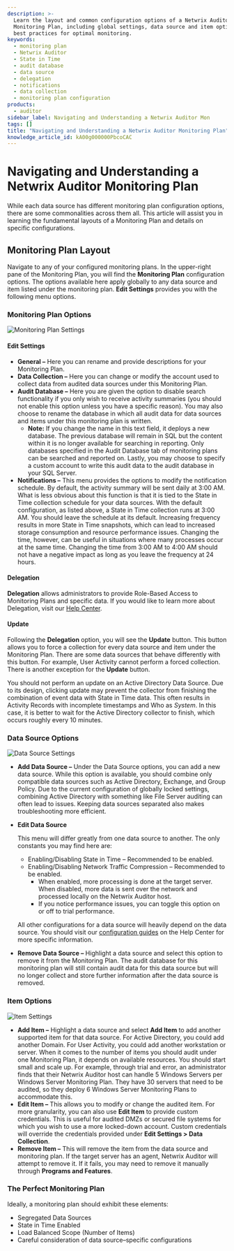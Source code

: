 ```yaml
---
description: >-
  Learn the layout and common configuration options of a Netwrix Auditor
  Monitoring Plan, including global settings, data source and item options, and
  best practices for optimal monitoring.
keywords:
  - monitoring plan
  - Netwrix Auditor
  - State in Time
  - audit database
  - data source
  - delegation
  - notifications
  - data collection
  - monitoring plan configuration
products:
  - auditor
sidebar_label: Navigating and Understanding a Netwrix Auditor Mon
tags: []
title: "Navigating and Understanding a Netwrix Auditor Monitoring Plan"
knowledge_article_id: kA00g000000PbcoCAC
---
```


# Navigating and Understanding a Netwrix Auditor Monitoring Plan

While each data source has different monitoring plan configuration options, there are some commonalities across them all. This article will assist you in learning the fundamental layouts of a Monitoring Plan and details on specific configurations.

## Monitoring Plan Layout

Navigate to any of your configured monitoring plans. In the upper-right pane of the Monitoring Plan, you will find the **Monitoring Plan** configuration options. The options available here apply globally to any data source and item listed under the monitoring plan. **Edit Settings** provides you with the following menu options.

### Monitoring Plan Options

![Monitoring Plan Settings](https://kb.netwrix.com/wp-content/uploads/2020/04/MP-Settings-1024x323.png)

#### Edit Settings

- **General –** Here you can rename and provide descriptions for your Monitoring Plan.
- **Data Collection –** Here you can change or modify the account used to collect data from audited data sources under this Monitoring Plan.
- **Audit Database –** Here you are given the option to disable search functionality if you only wish to receive activity summaries (you should not enable this option unless you have a specific reason). You may also choose to rename the database in which all audit data for data sources and items under this monitoring plan is written.
  - **Note:** If you change the name in this text field, it deploys a new database. The previous database will remain in SQL but the content within it is no longer available for searching in reporting. Only databases specified in the Audit Database tab of monitoring plans can be searched and reported on. Lastly, you may choose to specify a custom account to write this audit data to the audit database in your SQL Server.
- **Notifications –** This menu provides the options to modify the notification schedule. By default, the activity summary will be sent daily at 3:00 AM. What is less obvious about this function is that it is tied to the State in Time collection schedule for your data sources. With the default configuration, as listed above, a State in Time collection runs at 3:00 AM. You should leave the schedule at its default. Increasing frequency results in more State in Time snapshots, which can lead to increased storage consumption and resource performance issues. Changing the time, however, can be useful in situations where many processes occur at the same time. Changing the time from 3:00 AM to 4:00 AM should not have a negative impact as long as you leave the frequency at 24 hours.

#### Delegation

**Delegation** allows administrators to provide Role-Based Access to Monitoring Plans and specific data. If you would like to learn more about Delegation, visit our [Help Center](/docs/auditor/).

#### Update

Following the **Delegation** option, you will see the **Update** button. This button allows you to force a collection for every data source and item under the Monitoring Plan. There are some data sources that behave differently with this button. For example, User Activity cannot perform a forced collection. There is another exception for the **Update** button.

You should not perform an update on an Active Directory Data Source. Due to its design, clicking update may prevent the collector from finishing the combination of event data with State in Time data. This often results in Activity Records with incomplete timestamps and Who as *System*. In this case, it is better to wait for the Active Directory collector to finish, which occurs roughly every 10 minutes.

### Data Source Options

![Data Source Settings](https://kb.netwrix.com/wp-content/uploads/2020/04/Data-Source-settings-1024x323.png)

- **Add Data Source –** Under the Data Source options, you can add a new data source. While this option is available, you should combine only compatible data sources such as Active Directory, Exchange, and Group Policy. Due to the current configuration of globally locked settings, combining Active Directory with something like File Server auditing can often lead to issues. Keeping data sources separated also makes troubleshooting more efficient.
- **Edit Data Source**

  This menu will differ greatly from one data source to another. The only constants you may find here are:

  - Enabling/Disabling State in Time – Recommended to be enabled.
  - Enabling/Disabling Network Traffic Compression – Recommended to be enabled.
    - When enabled, more processing is done at the target server. When disabled, more data is sent over the network and processed locally on the Netwrix Auditor host.
    - If you notice performance issues, you can toggle this option on or off to trial performance.

  All other configurations for a data source will heavily depend on the data source. You should visit our [configuration guides](/docs/auditor/) on the Help Center for more specific information.

- **Remove Data Source –** Highlight a data source and select this option to remove it from the Monitoring Plan. The audit database for this monitoring plan will still contain audit data for this data source but will no longer collect and store further information after the data source is removed.

### Item Options

![Item Settings](https://kb.netwrix.com/wp-content/uploads/2020/04/Item-Settings-1024x323.png)

- **Add Item –** Highlight a data source and select **Add Item** to add another supported item for that data source. For Active Directory, you could add another Domain. For User Activity, you could add another workstation or server. When it comes to the number of items you should audit under one Monitoring Plan, it depends on available resources. You should start small and scale up. For example, through trial and error, an administrator finds that their Netwrix Auditor host can handle 5 Windows Servers per Windows Server Monitoring Plan. They have 30 servers that need to be audited, so they deploy 6 Windows Server Monitoring Plans to accommodate this.
- **Edit Item –** This allows you to modify or change the audited item. For more granularity, you can also use **Edit Item** to provide custom credentials. This is useful for audited DMZs or secured file systems for which you wish to use a more locked-down account. Custom credentials will override the credentials provided under **Edit Settings > Data Collection**.
- **Remove Item –** This will remove the item from the data source and monitoring plan. If the target server has an agent, Netwrix Auditor will attempt to remove it. If it fails, you may need to remove it manually through **Programs and Features**.

### The Perfect Monitoring Plan

Ideally, a monitoring plan should exhibit these elements:

- Segregated Data Sources
- State in Time Enabled
- Load Balanced Scope (Number of Items)
- Careful consideration of data source–specific configurations
